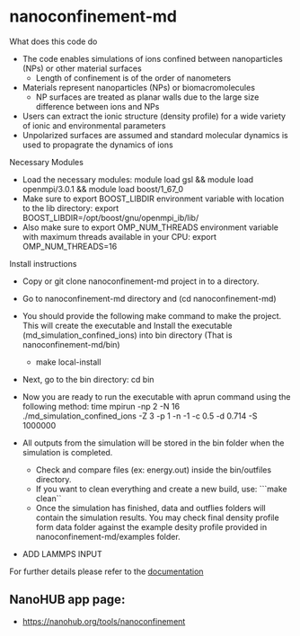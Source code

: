 # nanoconfinement-md

What does this code do
* The code enables simulations of ions confined between nanoparticles (NPs) or other material surfaces
    * Length of confinement is of the order of nanometers
* Materials represent nanoparticles (NPs) or biomacromolecules
    * NP surfaces are treated as planar walls due to the large size difference between ions and NPs 
* Users can extract the ionic structure (density profile) for a wide variety of ionic and environmental parameters
* Unpolarized surfaces are assumed and standard molecular dynamics is used to propagrate the dynamics of ions

Necessary Modules

* Load the necessary modules: module load gsl && module load openmpi/3.0.1 && module load boost/1_67_0
* Make sure to export BOOST_LIBDIR environment variable with location to the lib directory: export BOOST_LIBDIR=/opt/boost/gnu/openmpi_ib/lib/
* Also make sure to export OMP_NUM_THREADS environment variable with maximum threads available in your CPU: export OMP_NUM_THREADS=16

Install instructions

* Copy or git clone nanoconfinement-md project in to a directory.
* Go to nanoconfinement-md directory and (cd nanoconfinement-md)
* You should provide the following make command to make the project. This will create the executable and Install the executable (md_simulation_confined_ions) into bin directory (That is nanoconfinement-md/bin)
   * make local-install
* Next, go to the bin directory: cd bin
* Now you are ready to run the executable with aprun command using the following method: time mpirun -np 2 -N 16 ./md_simulation_confined_ions -Z 3 -p 1 -n -1 -c 0.5 -d 0.714 -S 1000000
* All outputs from the simulation will be stored in the bin folder when the simulation is completed.
   * Check and compare files (ex: energy.out) inside the bin/outfiles directory.
   * If you want to clean everything and create a new build, use: ```make clean``
   * Once the simulation has finished, data and outflies folders will contain the simulation results. You may check final density profile form data folder against the example desity profile provided in nanoconfinement-md/examples folder.

* ADD LAMMPS INPUT

For further details please refer to the [documentation](https://softmaterialslab.github.io/nanoconfinement-md/) 

## NanoHUB app page:
* https://nanohub.org/tools/nanoconfinement
